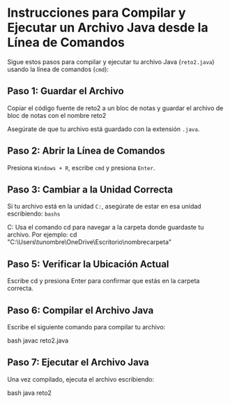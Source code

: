 # Instrucciones para Compilar y Ejecutar un Archivo Java desde la Línea de Comandos

Sigue estos pasos para compilar y ejecutar tu archivo Java (`reto2.java`) usando la línea de comandos (`cmd`):

## Paso 1: Guardar el Archivo
Copiar el código fuente de reto2 a un bloc de notas y guardar el archivo de bloc de notas con el nombre reto2

Asegúrate de que tu archivo está guardado con la extensión `.java`.


## Paso 2: Abrir la Línea de Comandos

Presiona `Windows + R`, escribe `cmd` y presiona `Enter`.

## Paso 3: Cambiar a la Unidad Correcta

Si tu archivo está en la unidad `C:`, asegúrate de estar en esa unidad escribiendo:
```bashs```

C:
Usa el comando cd para navegar a la carpeta donde guardaste tu archivo. Por ejemplo:
cd "C:\Users\tunombre\OneDrive\Escritorio\nombrecarpeta"
## Paso 5: Verificar la Ubicación Actual
Escribe cd y presiona Enter para confirmar que estás en la carpeta correcta.

## Paso 6: Compilar el Archivo Java
Escribe el siguiente comando para compilar tu archivo:

bash
javac reto2.java

## Paso 7: Ejecutar el Archivo Java
Una vez compilado, ejecuta el archivo escribiendo:

bash
java reto2


